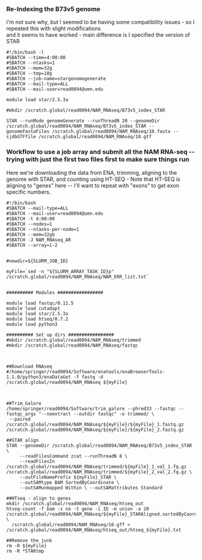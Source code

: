 ### Re-Indexing the B73v5 genome
I'm not sure why, but I seemed to be having some compatibility issues - so I repeated this with slight modifications \
and it seems to have worked - main difference is I specified the version of STAR
`````
#!/bin/bash -l
#SBATCH --time=4:00:00
#SBATCH --ntasks=1
#SBATCH --mem=32g
#SBATCH --tmp=10g
#SBATCH --job-name=stargenomegenerate
#SBATCH --mail-type=ALL
#SBATCH --mail-user=read0094@umn.edu

module load star/2.5.3a

#mkdir /scratch.global/read0094/NAM_RNAseq/B73v5_index_STAR

STAR --runMode genomeGenerate --runThreadN 20 --genomeDir /scratch.global/read0094/NAM_RNAseq/B73v5_index_STAR --genomeFastaFiles /scratch.global/read0094/NAM_RNAseq/10.fasta --sjdbGTFfile /scratch.global/read0094/NAM_RNAseq/10.gtf
`````

### Workflow to use a job array and submit all the NAM RNA-seq -- trying with just the first two files first to make sure things run
Here we're downloading the data from ENA, trimming, aligning to the genome with STAR, and counting using HT-SEQ - Note that HT-SEQ is \
aligning to "genes" here -- I'll want to repeat with "exons" to get exon specific numbers.
`````
#!/bin/bash
#SBATCH --mail-type=ALL
#SBATCH --mail-user=read0094@umn.edu
#SBATCH -t 4:00:00
#SBATCH --nodes=1
#SBATCH --ntasks-per-node=1
#SBATCH --mem=32gb
#SBATCH -J NAM_RNAseq_AR
#SBATCH --array=1-2


#newdir=${SLURM_JOB_ID}

myFile=`sed -n "${SLURM_ARRAY_TASK_ID}p" /scratch.global/read0094/NAM_RNAseq/NAM_ERR_list.txt`


########## Modules #################

module load fastqc/0.11.5
module load cutadapt
module load star/2.5.3a
module load htseq/0.7.2
module load python3

########## Set up dirs #################
#mkdir /scratch.global/read0094/NAM_RNAseq/trimmed
#mkdir /scratch.global/read0094/NAM_RNAseq/fastqc



##Download RNAseq
#/home/springer/read0094/Software/enatools/enaBrowserTools-1.1.0/python3/enaDataGet -f fastq -d /scratch.global/read0094/NAM_RNAseq ${myFile}



##Trim_Galore
/home/springer/read0094/Software/trim_galore --phred33 --fastqc --fastqc_args "--noextract --outdir fastqc" -o trimmed/ \
 --paired /scratch.global/read0094/NAM_RNAseq/${myFile}/${myFile}_1.fastq.gz /scratch.global/read0094/NAM_RNAseq/${myFile}/${myFile}_2.fastq.gz
 
##STAR align
STAR --genomeDir /scratch.global/read0094/NAM_RNAseq/B73v5_index_STAR \
     --readFilesCommand zcat --runThreadN 8 \
     --readFilesIn /scratch.global/read0094/NAM_RNAseq/trimmed/${myFile}_1_val_1.fq.gz /scratch.global/read0094/NAM_RNAseq/trimmed/${myFile}_2_val_2.fq.gz \
     --outFileNamePrefix ${myFile}_STAR \
     --outSAMtype BAM SortedByCoordinate \
     --outSAMunmapped Within \ --outSAMattributes Standard

##HTseq - align to genes
mkdir /scratch.global/read0094/NAM_RNAseq/htseq_out
htseq-count -f bam -s no -t gene -i ID -m union -a 20 /scratch.global/read0094/NAM_RNAseq/${myFile}_STARAligned.sortedByCoord.out.bam \
  /scratch.global/read0094/NAM_RNAseq/10.gff > /scratch.global/read0094/NAM_RNAseq/htseq_out/htseq_${myFile}.txt

##Remove the junk
rm -R ${myFile}
rm -R *STARtmp
`````
